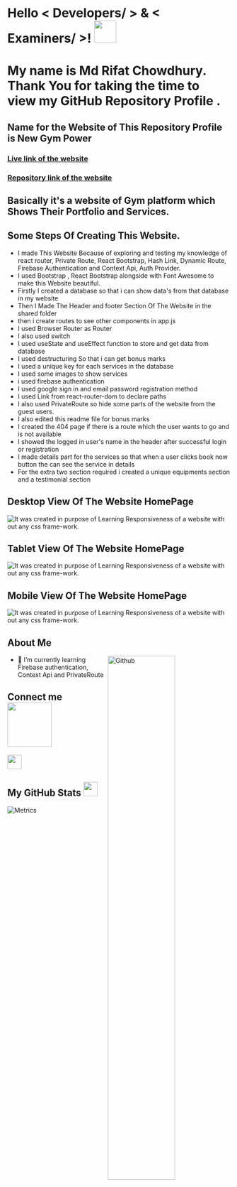 <h1> Hello   < Developers/ > & < Examiners/ >! <img src = "https://raw.githubusercontent.com/MartinHeinz/MartinHeinz/master/wave.gif" width = 50px> </h1>
<p align='center'>

</p>
<div size='20px'> <h1> My name is Md Rifat Chowdhury. Thank You for taking the time to view my GitHub Repository Profile . </h1>
</div>

<h2> Name for the Website of This Repository Profile is New Gym Power </h2>
<h3> <a href = 'https://new-gym-power.web.app/'> Live link of the website</a> </h3>
  <h3> <a href = 'https://github.com/MdRifatchimu/new-gym-power'> Repository link of the website</a> </h3>
  
<h2>Basically it's a website of Gym platform which Shows Their Portfolio and Services.</h2>
<h2>Some Steps Of Creating This Website.</h2>
<ul>
<li>I made This Website Because of exploring and testing my knowledge of react router, Private Route, React Bootstrap, Hash Link, Dynamic Route, Firebase Authentication and Context Api, Auth Provider. </li>
<li>I used Bootstrap , React Bootstrap alongside with Font Awesome to make this Website beautiful.</li>
<li>Firstly I created a database so that i can show data's from that database in my website </li>
<li>Then I Made The Header and footer Section Of The Website in the shared folder</li>
<li>then i create routes to see other components in app.js</li>
<li>I used Browser Router as Router</li>
<li> I also used switch </li>
<li>I used useState and useEffect function to store and get data from database</li>
<li>I used destructuring So that i can get bonus marks</li>
<li>I used a unique key for each services in the database</li>
<li>I used some images to show services </li>

<li>i used firebase authentication</li>
<li>I used google sign in and email password registration method </li>
<li>I used Link from react-router-dom to declare paths</li>
<li>I also used PrivateRoute so hide some parts of the  website from the guest users.</li>
<li>I also edited this readme file for bonus marks</li>
<li>I created the 404 page if there is a route which the user wants to go and is not available</li>
<li>I showed the logged in user's name in the header after successful login or registration</li>
<li>I made details part for the services so that when a user clicks  book now button the can see the service in details</li>
<li>For the extra two section required i created  a unique equipments section and a testimonial section</li>

</ul>
<h2> Desktop View Of The Website HomePage</h2>

![It was created in purpose of Learning  Responsiveness of a website with out any css frame-work.](https://i.ibb.co/BLyN9qX/1.png)

<h2> Tablet View Of The Website HomePage</h2>

![It was created in purpose of Learning  Responsiveness of a website with out any css frame-work.](https://i.ibb.co/V2ZmwPw/2.png)

<h2> Mobile View Of The Website HomePage</h2>

![It was created in purpose of Learning  Responsiveness of a website with out any css frame-work.](https://i.ibb.co/519cp6X/3.png)

<h2> About Me</h2>

<img width="55%" align="right" alt="Github" src="https://raw.githubusercontent.com/onimur/.github/master/.resources/git-header.svg" />

- 🌱 I’m currently learning Firebase authentication, Context Api and PrivateRoute
<h2> Connect  me <img src='https://raw.githubusercontent.com/ShahriarShafin/ShahriarShafin/main/Assets/handshake.gif' width="100px"> </h2>
<a href = 'https://www.github.com/MdRifatchimu'> <img width = '32px' align= 'center' src="https://raw.githubusercontent.com/rahulbanerjee26/githubAboutMeGenerator/main/icons/github.svg"/>
</a>

<h2> My GitHub Stats <img src='https://media1.giphy.com/media/du3J3cXyzhj75IOgvA/giphy.gif?cid=ecf05e47x2g034i9pzwtzzsd3xgg2w9nr94t4tflbbgo3008&rid=giphy.gif' width='32px'> </h2>

![Metrics](https://metrics.lecoq.io/MdRifatchimu?template=terminal&base.header=0&base.activity=0&base.repositories=0&base.metadata=0&languages=1&languages.limit=8&languages.colors=github&languages.threshold=0%25&config.timezone=America%2FToronto)
